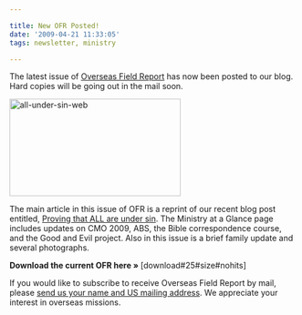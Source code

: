```yaml
---

title: New OFR Posted!
date: '2009-04-21 11:33:05'
tags: newsletter, ministry

---
```


The latest issue of <a href="http://www.ofreport.com/download-ofr/">Overseas Field Report</a> has now been posted to our blog. Hard copies will be going out in the mail soon.

<a href="https://s3.amazonaws.com/content.ofreport.com/2009/04/all-under-sin-web.jpg"><img class="aligncenter size-medium wp-image-685" title="all-under-sin-web" src="https://s3.amazonaws.com/content.ofreport.com/2009/04/all-under-sin-web-300x171.jpg" alt="all-under-sin-web" width="300" height="171" /></a>

The main article in this issue of OFR is a reprint of our recent blog post entitled, <a href="http://www.ofreport.com/2009/04/proving-that-all-are-under-sin/">Proving that ALL are under sin</a>. The Ministry at a Glance page includes updates on CMO 2009, ABS, the Bible correspondence course, and the Good and Evil project. Also in this issue is a brief family update and several photographs.

<strong>Download the current OFR here »</strong> [download#25#size#nohits]

If you would like to subscribe to receive Overseas Field Report by mail, please <a href="http://www.ofreport.com/contact-us/">send us your name and US mailing address</a>. We appreciate your interest in overseas missions.
